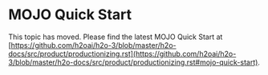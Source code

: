# MOJO Quick Start

This topic has moved. Please find the latest MOJO Quick Start at [https://github.com/h2oai/h2o-3/blob/master/h2o-docs/src/product/productionizing.rst](https://github.com/h2oai/h2o-3/blob/master/h2o-docs/src/product/productionizing.rst#mojo-quick-start).
